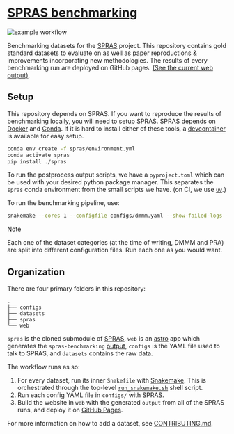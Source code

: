 # [SPRAS benchmarking](https://reed-compbio.github.io/spras-benchmarking/)

![example workflow](https://github.com/Reed-CompBio/spras-benchmarking/actions/workflows/publish.yml/badge.svg)

Benchmarking datasets for the [SPRAS](https://github.com/Reed-CompBio/spras) project. This repository contains gold standard datasets to evaluate on as well as paper reproductions & improvements incorporating new methodologies.
The results of every benchmarking run are deployed on GitHub pages. [(See the current web output)](https://reed-compbio.github.io/spras-benchmarking/).

## Setup

This repository depends on SPRAS. If you want to reproduce the results of benchmarking locally,
you will need to setup SPRAS. SPRAS depends on [Docker](https://www.docker.com/) and [Conda](https://docs.conda.io/projects/conda/en/stable/). If it is hard to install either of these tools,
a [devcontainer](https://containers.dev/) is available for easy setup.

```sh
conda env create -f spras/environment.yml
conda activate spras
pip install ./spras
```

To run the postprocess output scripts, we have a `pyproject.toml` which can be used with your desired python package manager. This separates
the `spras` conda environment from the small scripts we have. (on CI, we use [`uv`](https://docs.astral.sh/uv/).)

To run the benchmarking pipeline, use:

```sh
snakemake --cores 1 --configfile configs/dmmm.yaml --show-failed-logs -s spras/Snakefile
```

> [!NOTE]
> Each one of the dataset categories (at the time of writing, DMMM and PRA) are split into different configuration files.
> Run each one as you would want.

## Organization

There are four primary folders in this repository:

```
.
├── configs
├── datasets
├── spras
└── web
```

`spras` is the cloned submodule of [SPRAS](https://github.com/reed-compbio/spras), `web` is an
[astro](https://astro.build/) app which generates the `spras-benchmarking` [output](https://reed-compbio.github.io/spras-benchmarking/),
`configs` is the YAML file used to talk to SPRAS, and `datasets` contains the raw data.

The workflow runs as so:

1. For every dataset, run its inner `Snakefile` with [Snakemake](https://snakemake.readthedocs.io/en/stable/). This is orchestrated
through the top-level [`run_snakemake.sh`](./run_snakemake.sh) shell script.
1. Run each config YAML file in `configs/` with SPRAS.
1. Build the website in `web` with the generated `output` from all of the SPRAS runs, and deploy it on [GitHub Pages](https://pages.github.com/).

For more information on how to add a dataset, see [CONTRIBUTING.md](./CONTRIBUTING.md).

